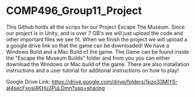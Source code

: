 # COMP496_Group11_Project
This Github holds all the scrips for our Project Escape The Museum. Since our project is in Unity, and is over 7 GB's we will just upload the code and other important files we see fit. When we finish the project we will upload a a google drive link so that the game can be downloaded! We have a Windows Build and a Mac Build of the game. The Game can be found inside the "Escape the Museum Builds" folder and from you you can either download the Windows or Mac build of the game. There are also installation instructions and a user tutorial for additonal instructions on how to play!

Google Drive Link:
https://drive.google.com/drive/folders/1pzo33MlYS-aI4secFxosi4KHu3PuLDmn?usp=sharing
